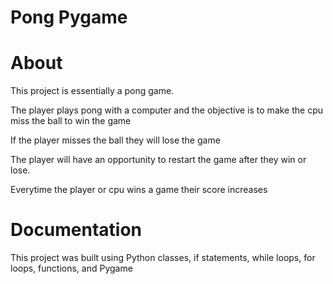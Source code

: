# Pong Pygame
 
# About
This project is essentially a pong game.

The player plays pong with a computer and the objective is to make the cpu miss the ball to win the game

If the player misses the ball they will lose the game 

The player will have an opportunity to restart the game after they win or lose.

Everytime the player or cpu wins a game their score increases

# Documentation
This project was built using Python classes, if statements, while loops, for loops, functions, and Pygame


